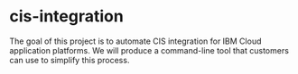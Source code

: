 # cis-integration
The goal of this project is to automate CIS integration for IBM Cloud application platforms. We will produce a command-line tool that customers can use to simplify this process.
